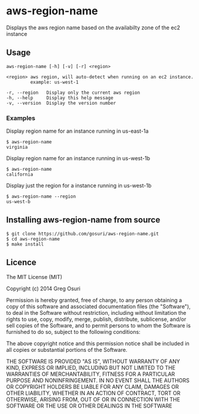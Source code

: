 # aws-region-name

Displays the aws region name based on the availabilty zone of the ec2 instance

## Usage
    aws-region-name [-h] [-v] [-r] <region>

    <region> aws region, will auto-detect when running on an ec2 instance.
             example: us-west-1

    -r, --region   Display only the current aws region
    -h, --help     Display this help message
    -v, --version  Display the version number

### Examples

Display region name for an instance running in us-east-1a

    $ aws-region-name
    virginia

Display region name for an instance running in us-west-1b

    $ aws-region-name
    california

Display just the region for a instance running in us-west-1b

    $ aws-region-name --region
    us-west-b

## Installing aws-region-name from source
    
    $ git clone https://github.com/gosuri/aws-region-name.git
    $ cd aws-region-name
    $ make install

## Licence

The MIT License (MIT)

Copyright (c) 2014 Greg Osuri

Permission is hereby granted, free of charge, to any person obtaining a copy
of this software and associated documentation files (the "Software"), to deal
in the Software without restriction, including without limitation the rights
to use, copy, modify, merge, publish, distribute, sublicense, and/or sell
copies of the Software, and to permit persons to whom the Software is
furnished to do so, subject to the following conditions:

The above copyright notice and this permission notice shall be included in all
copies or substantial portions of the Software.

THE SOFTWARE IS PROVIDED "AS IS", WITHOUT WARRANTY OF ANY KIND, EXPRESS OR
IMPLIED, INCLUDING BUT NOT LIMITED TO THE WARRANTIES OF MERCHANTABILITY,
FITNESS FOR A PARTICULAR PURPOSE AND NONINFRINGEMENT. IN NO EVENT SHALL THE
AUTHORS OR COPYRIGHT HOLDERS BE LIABLE FOR ANY CLAIM, DAMAGES OR OTHER
LIABILITY, WHETHER IN AN ACTION OF CONTRACT, TORT OR OTHERWISE, ARISING FROM,
OUT OF OR IN CONNECTION WITH THE SOFTWARE OR THE USE OR OTHER DEALINGS IN THE
SOFTWARE

